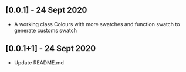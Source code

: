 ## [0.0.1] - 24 Sept 2020

* A working class Colours with more swatches and function swatch to generate customs swatch

## [0.0.1+1] - 24 Sept 2020

* Update README.md